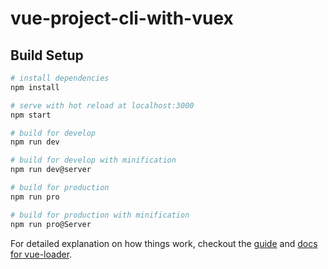 # vue-project-cli-with-vuex

>

## Build Setup

``` bash
# install dependencies
npm install

# serve with hot reload at localhost:3000
npm start

# build for develop
npm run dev

# build for develop with minification
npm run dev@server

# build for production
npm run pro

# build for production with minification
npm run pro@Server

```

For detailed explanation on how things work, checkout the [guide](http://vuejs-templates.github.io/webpack/) and [docs for vue-loader](http://vuejs.github.io/vue-loader).
